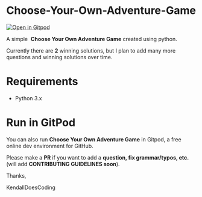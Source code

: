 # Choose-Your-Own-Adventure-Game

[![Open in Gitpod](https://gitpod.io/button/open-in-gitpod.svg)](https://gitpod.io/#https://github.com/KendallDoesCoding/Choose-Your-Own-Adventure-Game])

A simple  **Choose Your Own Adventure Game** created using python.

Currently there are **2** winning solutions, but I plan to add many more questions and winning solutions over time.

# Requirements
- Python 3.x

# Run in GitPod

You can also run **Choose Your Own Adventure Game**  in Gitpod, a free online dev environment for GitHub.

Please make a **PR** if you want to add a **question, fix grammar/typos, etc.** (will add **CONTRIBUTING GUIDELINES soon**).

Thanks,

KendallDoesCoding
